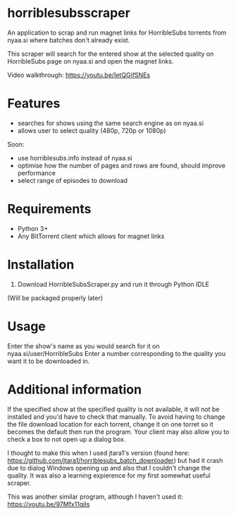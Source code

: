 # horriblesubsscraper
An application to scrap and run magnet links for HorribleSubs torrents from nyaa.si where batches don't already exist.

This scraper will search for the entered show at the selected quality on HorribleSubs page on nyaa.si and open the magnet links.

Video walkthrough: https://youtu.be/IetQGifSNEs

# Features
* searches for shows using the same search engine as on nyaa.si
* allows user to select quality (480p, 720p or 1080p)

Soon:
* use horriblesubs.info instead of nyaa.si
* optimise how the number of pages and rows are found, should improve performance
* select range of episodes to download

# Requirements
* Python 3+
* Any BitTorrent client which allows for magnet links

# Installation
1. Download HorribleSubsScraper.py and run it through Python IDLE

(Will be packaged properly later)

# Usage
Enter the show's name as you would search for it on nyaa.si/user/HorribleSubs
Enter a number corresponding to the quality you want it to be downloaded in.

# Additional information
If the specified show at the specified quality is not available, it will not be installed and you'd have to check that manually.
To avoid having to change the file download location for each torrent, change it on one torret so it becomes the default then run the program. Your client may also allow you to check a box to not open up a dialog box.

I thought to make this when I used jtara1's version (found here: https://github.com/jtara1/horriblesubs_batch_downloader) but had it crash due to dialog Windows opening up and also that I couldn't change the quality. It was also a learning expierence for my first somewhat useful scraper.

This was another similar program, although I haven't used it: https://youtu.be/97Mfx11qjIs
